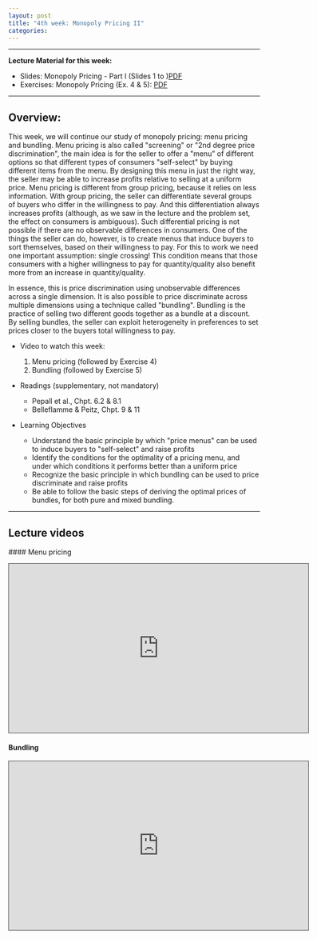 ```yaml
---
layout: post
title: "4th week: Monopoly Pricing II"
categories: 
---
```



---
**Lecture Material for this week:** 

 
- Slides: Monopoly Pricing - Part I (Slides 1 to )[PDF](https://vle.york.ac.uk/bbcswebdav/pid-3797518-dt-content-rid-10427151_2/xid-10427151_2) 
- Exercises: Monopoly Pricing (Ex. 4 & 5): [PDF](https://drive.google.com/open?id=1teYrPqMMTB_fvxWQr_9j_E2DR9QAEB8P&authuser=peter.wagner%40york.ac.uk&usp=drive_fs)
 

---

## Overview: 

 This week, we will continue our study of monopoly pricing: menu pricing and bundling. Menu pricing is also called &quot;screening&quot; or &quot;2nd degree price discrimination&quot;, the main idea is for the seller to offer a &quot;menu&quot; of different options so that different types of consumers &quot;self-select&quot; by buying different items from the menu. By designing this menu in just the right way, the seller may be able to increase profits relative to selling at a uniform price. Menu pricing is different from group pricing, because it relies on less information. With group pricing, the seller can differentiate several groups of buyers who differ in the willingness to pay. And this differentiation always increases profits (although, as we saw in the lecture and the problem set, the effect on consumers is ambiguous). Such differential pricing is not possible if there are no observable differences in consumers. One of the things the seller can do, however, is to create menus that induce buyers to sort themselves, based on their willingness to pay. For this to work we need one important assumption: single crossing! This condition means that those consumers with a higher willingness to pay for quantity/quality also benefit more from an increase in quantity/quality.

 In essence, this is price discrimination using unobservable differences across a single dimension. It is also possible to price discriminate across multiple dimensions using a technique called &quot;bundling&quot;. Bundling is the practice of selling two different goods together as a bundle at a discount. By selling bundles, the seller can exploit heterogeneity in preferences to set prices closer to the buyers total willingness to pay.

- Video to watch this week:
  1. Menu pricing (followed by Exercise 4)
  2. Bundling (followed by Exercise 5)

- Readings (supplementary, not mandatory)
  - Pepall et al., Chpt. 6.2 &amp; 8.1
  - Belleflamme &amp; Peitz, Chpt. 9 &amp; 11
- Learning Objectives
  - Understand the basic principle by which &quot;price menus&quot; can be used to induce buyers to &quot;self-select&quot; and raise profits
  - Identify the conditions for the optimality of a pricing menu, and under which conditions it performs better than a uniform price
  - Recognize the basic principle in which bundling can be used to price discriminate and raise profits
  - Be able to follow the basic steps of deriving the optimal prices of bundles, for both pure and mixed bundling.



---
## Lecture videos

#### Menu pricing
<p><iframe width="600" height="338" style="border: 1px solid #464646;" src="https://york.cloud.panopto.eu/Panopto/Pages/Embed.aspx?id=da70b9dd-0845-4d84-89c2-ac5c01441398&amp;autoplay=false&amp;offerviewer=false&amp;showtitle=false&amp;showbrand=false&amp;start=0&amp;interactivity=all" allowfullscreen="allowfullscreen" allow="autoplay"></iframe></p>
<p style="text-align: center;"></p>

#### Bundling
<p><iframe width="600" height="338" style="border: 1px solid #464646;" src="https://york.cloud.panopto.eu/Panopto/Pages/Embed.aspx?id=816bf849-0aca-487d-8799-ac5c0144424f&amp;autoplay=false&amp;offerviewer=false&amp;showtitle=false&amp;showbrand=false&amp;start=0&amp;interactivity=all" allowfullscreen="allowfullscreen" allow="autoplay"></iframe></p>